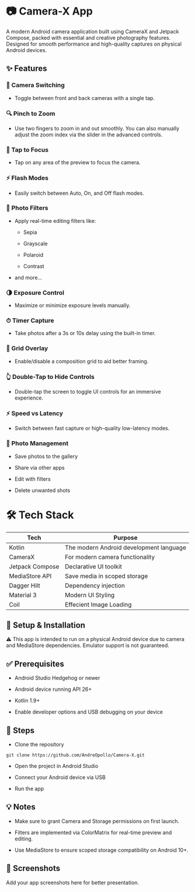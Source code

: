 # 📷 Camera-X App
A modern Android camera application built using CameraX and Jetpack Compose, packed with essential and creative photography features. Designed for smooth performance and high-quality captures on physical Android devices.

## ✨ Features
### 🔁 Camera Switching

- Toggle between front and back cameras with a single tap.

### 🔍 Pinch to Zoom

- Use two fingers to zoom in and out smoothly. You can also manually adjust the zoom index via the slider in the advanced controls.

### 🎯 Tap to Focus

- Tap on any area of the preview to focus the camera.

### ⚡ Flash Modes

- Easily switch between Auto, On, and Off flash modes.

### 🎨 Photo Filters

- Apply real-time editing filters like:

  - Sepia

  - Grayscale

  - Polaroid

  - Contrast

- and more...

### 🌗 Exposure Control

- Maximize or minimize exposure levels manually.

### ⏱ Timer Capture

- Take photos after a 3s or 10s delay using the built-in timer.

### 🧮 Grid Overlay

- Enable/disable a composition grid to aid better framing.

### 👆 Double-Tap to Hide Controls

- Double-tap the screen to toggle UI controls for an immersive experience.

### ⚡ Speed vs Latency

- Switch between fast capture or high-quality low-latency modes.

### 💾 Photo Management

- Save photos to the gallery

- Share via other apps

- Edit with filters

- Delete unwanted shots

# 🛠 Tech Stack

| Tech            | Purpose                                                          |
| -----------     | ---------------------------------------------------------------- |
| Kotlin          | The modern Android development language                          |
| CameraX         | For modern camera functionality                                  |
| Jetpack Compose | Declarative UI toolkit                                           |
| MediaStore API  | Save media in scoped storage                                     |
| Dagger Hilt     | Dependency injection                                             |
| Material 3      | Modern UI Styling                                                |
| Coil            | Effecient Image Loading                                          |



## 🚀 Setup & Installation
⚠️ This app is intended to run on a physical Android device due to camera and MediaStore dependencies. Emulator support is not guaranteed.

## ✅ Prerequisites
- Android Studio Hedgehog or newer

- Android device running API 26+

- Kotlin 1.9+

- Enable developer options and USB debugging on your device

## 🔧 Steps
- Clone the repository
```
git clone https://github.com/AndreOpollo/Camera-X.git
```
- Open the project in Android Studio

- Connect your Android device via USB

- Run the app


## 💡 Notes
- Make sure to grant Camera and Storage permissions on first launch.

- Filters are implemented via ColorMatrix for real-time preview and editing.

- Use MediaStore to ensure scoped storage compatibility on Android 10+.

## 📸 Screenshots
Add your app screenshots here for better presentation.
